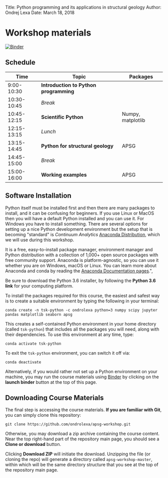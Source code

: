 Title:	Python programming and its applications in structural geology
Author: Ondrej Lexa
Date:	March 18, 2018
# Workshop materials

[![Binder](https://mybinder.org/badge.svg)](https://mybinder.org/v2/gh/ondrolexa/apsg-workshop/master)

## Schedule

| Time | Topic | Packages |
|-------|-------|----------|
|9:00-10:30|**Introduction to Python programming**|          |
|10:30-10:45|*Break*|          |
|10:45-12:15|**Scientific Python**|Numpy, matplotlib|
|12:15-13:15|*Lunch*|          |
|13:15-14:45|**Python for structural geology**|APSG|
|14:45-15:00|*Break*|          |
|15:00-16:00|**Working examples**|APSG|

## Software Installation

Python itself must be installed first and then there are many packages to install, and it can be confusing for beginners. If you use Linux or MacOS then you will have a default Python installed and you can use it. For Windows you have to install something. There are several options for setting up a nice Python development environment but the setup that is becoming "standard" is *Continuum Analytics* [Anaconda Distribution](http://continuum.io/downloads.html), which we will use during this workshop.

It is a free, easy-to-install package manager, environment manager and Python distribution with a collection of 1,000+ open source packages with free community support. Anaconda is platform-agnostic, so you can use it whether you are on Windows, macOS or Linux. You can learn more about Anaconda and conda by reading the [Anaconda Documentation pages](https://docs.anaconda.com/).",

Be sure to download the Python 3.6 installer, by following the **Python 3.6 link** for your computing platform.

To install the packages required for this course, the easiest and safest way is to create a suitable environment by typing the following in your terminal:

    conda create -n tsk-python -c ondrolexa python=3 numpy scipy jupyter pandas matplotlib seaborn apsg

This creates a self-contained Python environment in your home directory (called `tsk-python`) that includes all the packages you will need, along with their dependencies. To use this environment at any time, type:

    conda activate tsk-python

To exit the `tsk-python` environment, you can switch it off via:

    conda deactivate

Alternatively, if you would rather not set up a Python environment on your machine, you may run the course materials using [Binder](https://mybinder.org/) by clicking on the **launch binder** button at the top of this page.

## Downloading Course Materials

The final step is accessing the course materials. **If you are familiar with Git**, you can simply clone this repository:

    git clone https://github.com/ondrolexa/apsg-workshop.git

Otherwise, you may download a zip archive containing the course content. Near the top right-hand part of the repository main page, you should see a **Clone or download** button.

Clicking **Download ZIP** will initiate the download. Unzipping the file (or cloning the repo) will generate a directory called `apsg-workshop-master`, within which will be the same directory structure that you see at the top of the repository main page. 